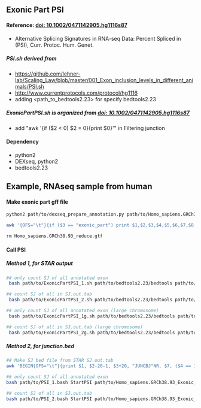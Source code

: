 ## Exonic Part PSI
#### Reference: [doi: 10.1002/0471142905.hg1116s87](./doc/ExonicPart_PSI.pdf)
- Alternative Splicing Signatures in RNA-seq Data: Percent Spliced in (PSI), Curr. Protoc. Hum. Genet.

##### PSI.sh derived from 
- https://github.com/lehner-lab/Scaling_Law/blob/master/001_Exon_inclusion_levels_in_different_animals/PSI.sh
- http://www.currentprotocols.com/protocol/hg1116
- adding <path_to_bedtools2.23> for specify bedtools2.23

##### ExonicPartPSI.sh is organized from [doi: 10.1002/0471142905.hg1116s87](./doc/ExonicPart_PSI.pdf)
- add "awk '{if ($2 < 0) $2 = 0}{print $0}'" in Filtering junction

#### Dependency
- python2
- DEXseq, python2
- bedtools2.23

## Example, RNAseq sample from human
#### Make exonic part gff file
```bash
python2 path/to/dexseq_prepare_annotation.py path/to/Homo_sapiens.GRCh38.93.gtf Homo_sapiens.GRCh38.93_reduce.gtf

awk '{OFS="\t"}{if ($3 == "exonic_part") print $1,$2,$3,$4,$5,$6,$7,$8,$14":"$12}' Homo_sapiens.GRCh38.93_reduce.gtf | sed 's=[";]==g' > Homo_sapiens.GRCh38.93_Exonic_part.gff

rm Homo_sapiens.GRCh38.93_reduce.gtf
```

#### Call PSI
##### Method 1, for STAR output
```bash
## only count SJ of all annotated exon
 bash path/to/ExonicPartPSI_1.sh path/to/bedtools2.23/bedtools path/to/Homo_sapiens.GRCh38.93_Exonic_part.gff example_1.bam <reads_length> example_1.SJ.out.tab example_1

## count SJ of all in SJ.out.tab
 bash path/to/ExonicPartPSI_2.sh path/to/bedtools2.23/bedtools path/to/Homo_sapiens.GRCh38.93_Exonic_part.gff example_1.bam <reads_length> example_1.SJ.out.tab example_1

## only count SJ of all annotated exon (large chromosome)
 bash path/to/ExonicPartPSI_1g.sh path/to/bedtools2.23/bedtools path/to/Homo_sapiens.GRCh38.93_Exonic_part.gff genomefile example_1.bam <reads_length> example_1.SJ.out.tab example_1

## count SJ of all in SJ.out.tab (large chromosome)
 bash path/to/ExonicPartPSI_2g.sh path/to/bedtools2.23/bedtools path/to/Homo_sapiens.GRCh38.93_Exonic_part.gff genomefile example_1.bam <reads_length> example_1.SJ.out.tab example_1
```

##### Method 2, for junction.bed
```bash
## Make SJ bed file from STAR SJ.out.tab
awk 'BEGIN{OFS="\t"}{print $1, $2-20-1, $3+20, "JUNCBJ"NR, $7, ($4 == 1)? "+":"-",$2-20-1, $3+20, "255,0,0", 2, "20,20", "0,300" }' example_1.SJ.out.tab > junctions.bed

## only count SJ of all annotated exon
bash path/to/PSI_1.bash StartPSI path/to/Homo_sapiens.GRCh38.93_Exonic_part.gff <reads_length> example_1.bam junctions.bed example_1 path/to/bedtools2.23

## count SJ of all in SJ.out.tab
bash path/to/PSI_2.bash StartPSI path/to/Homo_sapiens.GRCh38.93_Exonic_part.gff <reads_length> example_1.bam junctions.bed example_1 path/to/bedtools2.23
```
